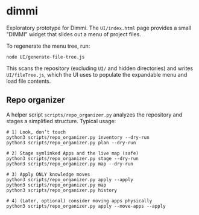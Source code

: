 # dimmi

Exploratory prototype for Dimmi. The `UI/index.html` page provides a small
"DIMMI" widget that slides out a menu of project files.

To regenerate the menu tree, run:

```
node UI/generate-file-tree.js
```

This scans the repository (excluding `UI/` and hidden directories) and writes
`UI/fileTree.js`, which the UI uses to populate the expandable menu and load
file contents.

## Repo organizer

A helper script `scripts/repo_organizer.py` analyzes the repository and stages a simplified structure. Typical usage:

```
# 1) Look, don’t touch
python3 scripts/repo_organizer.py inventory --dry-run
python3 scripts/repo_organizer.py plan --dry-run

# 2) Stage symlinked Apps and the live map (safe)
python3 scripts/repo_organizer.py stage --dry-run
python3 scripts/repo_organizer.py map --dry-run

# 3) Apply ONLY knowledge moves
python3 scripts/repo_organizer.py apply --apply
python3 scripts/repo_organizer.py map
python3 scripts/repo_organizer.py history

# 4) (Later, optional) consider moving apps physically
python3 scripts/repo_organizer.py apply --move-apps --apply
```
